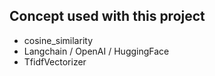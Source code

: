 ##  Concept used with this project

-   cosine_similarity
-   Langchain / OpenAI / HuggingFace
-   TfidfVectorizer